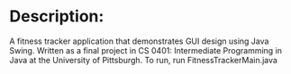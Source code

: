 <h1>Description:</h1>

A fitness tracker application that demonstrates GUI design using Java Swing. Written as a final project in CS 0401: Intermediate Programming in Java at the University of Pittsburgh. 
To run, run FitnessTrackerMain.java
